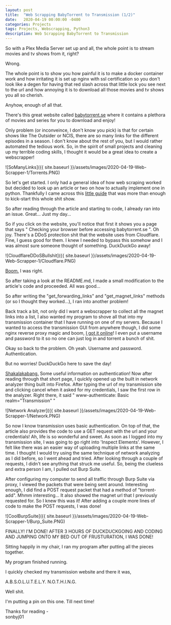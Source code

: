 ```yaml
---
layout: post
title:  "Web Scrapping BabyTorrent to Transmission (1/2)"
date:   2020-04-19 00:00:00 -0400
categories: Projects
tags: Projects, Webscrapping, Python3
description: Web Scrapping BabyTorrent to Transmission
---
```

So with a Plex Media Server set up and all, the whole point is to stream movies and tv shows from it, right? 

Wrong. 

The whole point is to show you how painful it is to make a docker container work and how irritating it is set up nginx with ssl certification 
so you don't look like a degen for having that red slash across that little lock you see next to the url and how annoying it is to download 
all those movies and tv shows you all so cherish. 

Anyhow, enough of all that. 

There's this great website called [babytorrent.se] where it contains a plethora of movies and series for you to download and enjoy!

Only problem (or inconveince, I don't know you pick) is that for certain shows like The Outsider or NCIS, there are so many links for the 
different episodes in a season. I don't know about the rest of you, but I would rather automated the tedious work. So, in the spirit of 
small projects and cleaning up my terrible coding skills, I thought it would be a great idea to create a webscrapper!

![SoManyLinks]({{ site.baseurl }}/assets/images/2020-04-19-Web-Scrapper-1/Torrents.PNG)

So let's get started. I only had a general idea of how web scraping worked but decided to look up an article or two on how to actually implement one 
in python. Thankfully I came across this [little guide] that was more than enough to kick-start this whole shit show. 

So after reading through the article and starting to code, I already ran into an issue. Great... Just my day... 

So if you click on the website, you'll notice that first it shows you a page that says " Checking your browser before accessing babytorrent.se ". Oh 
joy. There's a DDoS protection shit that the website uses from Cloudflare. Fine, I guess good for them. I knew I needed to bypass this somehow and I 
was almost sure someone thought of something. DuckDuckGo away! 

![CloudflareDDoSBullshit]({{ site.baseurl }}/assets/images/2020-04-19-Web-Scrapper-1/Cloudflare.PNG)

[Boom.] I was right. 

So after taking a look at the README.md, I made a small modification to the article's code and proceeded. All was good... 

So after writing the "get_forwarding_links" and "get_magnet_links" methods (or so I thought they worked...), I ran into another problem!

Back track a bit, not only did I want a webscrapper to collect all the magnet links into a list, I also wanted my program to shove all that into 
my transmission container that I have running on one of my servers. Because I wanted to access the transmission GUI from anywhere though, I did some 
nginx reverse proxy magic and boom, [I got it online]! I even put a username and password to it so no one can just log in and torrent a bunch of shit. 

Okay so back to the problem. Oh yeah. Username and password. Authentication.

But no worries! DuckDuckGo here to save the day!

[Shakalakabang.] Some useful information on authentication! Now after reading through that short page, I quickly opened up the built in network analyzer 
thing built into Firefox. After typing the url of my transmission site and clicking cancel when it asked for my credentials, I saw the first row in the 
analyzer. Right there, it said " www-authenticate: Basic realm="Transmission" "

![Network Analyzer]({{ site.baseurl }}/assets/images/2020-04-19-Web-Scrapper-1/Network.PNG)

So now I know transmission uses basic authentication. On top of that, the article also provides the code to use a GET request with the url and your 
credentials! Ah, life is so wonderful and sweet. As soon as I logged into my transmission site, I was going to go right into 'Inspect Elements'. However, 
I felt like there was an easier way of uploading multiple links at the same time. I thought I would try using the same technique of network analyzing as I 
did before, so I went ahead and tried. After looking through a couple of requests, I didn't see anything that struck me useful. So, being the clueless and 
extra person I am, I pulled out Burp Suite. 

After configuring my computer to send all traffic through Burp Suite via proxy, I viewed the packets that were being sent around. Interesting enough, I did 
find a POST request packet that had a method of "torrent-add". Mhmm interesting... It also showed the magnet url that I previously requested for. So I knew 
this was it! After adding a couple more lines of code to make the POST requests, I was done! 

![CoolBurpSuite]({{ site.baseurl }}/assets/images/2020-04-19-Web-Scrapper-1/Burp_Suite.PNG)

FINALLY! I'M DONE! AFTER 3 HOURS OF DUCKDUCKGOING AND CODING AND JUMPING ONTO MY BED OUT OF FRUSTURATION, I WAS DONE!

Sitting happily in my chair, I ran my program after putting all the pieces together. 

My program finished running. 

I quickly checked my transmission website and there it was, 

A.B.S.O.L.U.T.E.L.Y. N.O.T.H.I.N.G.

Well shit. 

I'm putting a pin on this one. Till next time!

Thanks for reading -  
sonbyj01

[babytorrent.se]: https://babytorrent.se
[little guide]: https://towardsdatascience.com/how-to-web-scrape-with-python-in-4-minutes-bc49186a8460
[Boom.]: https://github.com/Anorov/cloudflare-scrape
[I got it online]: https://transmission.sonbyj01.xyz/
[Shakalakabang.]: https://requests.readthedocs.io/en/master/user/authentication/ 
